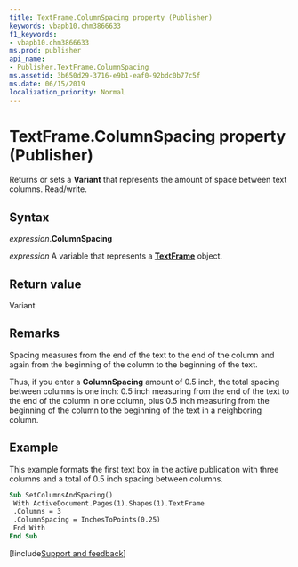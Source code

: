 ```yaml
---
title: TextFrame.ColumnSpacing property (Publisher)
keywords: vbapb10.chm3866633
f1_keywords:
- vbapb10.chm3866633
ms.prod: publisher
api_name:
- Publisher.TextFrame.ColumnSpacing
ms.assetid: 3b650d29-3716-e9b1-eaf0-92bdc0b77c5f
ms.date: 06/15/2019
localization_priority: Normal
---
```



# TextFrame.ColumnSpacing property (Publisher)

Returns or sets a **Variant** that represents the amount of space between text columns. Read/write.


## Syntax

_expression_.**ColumnSpacing**

_expression_ A variable that represents a **[TextFrame](Publisher.TextFrame.md)** object.


## Return value

Variant


## Remarks

Spacing measures from the end of the text to the end of the column and again from the beginning of the column to the beginning of the text. 

Thus, if you enter a **ColumnSpacing** amount of 0.5 inch, the total spacing between columns is one inch: 0.5 inch measuring from the end of the text to the end of the column in one column, plus 0.5 inch measuring from the beginning of the column to the beginning of the text in a neighboring column.


## Example

This example formats the first text box in the active publication with three columns and a total of 0.5 inch spacing between columns.

```vb
Sub SetColumnsAndSpacing() 
 With ActiveDocument.Pages(1).Shapes(1).TextFrame 
 .Columns = 3 
 .ColumnSpacing = InchesToPoints(0.25) 
 End With 
End Sub
```

[!include[Support and feedback](~/includes/feedback-boilerplate.md)]